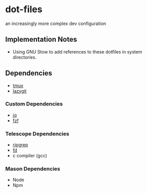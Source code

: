 # dot-files
an increasingly more complex dev configuration

## Implementation Notes
- Using GNU Stow to add references to these dotfiles in system directories.

## Dependencies

- [tmux](https://github.com/tmux/tmux/wiki)
- [lazygit](https://github.com/jesseduffield/lazygit)

### Custom Dependencies
- [jq](https://stedolan.github.io/jq/)
- [fzf](https://github.com/junegunn/fzf)

### Telescope Dependencies
- [ripgrep](https://github.com/BurntSushi/ripgrep)
- [fd](https://github.com/sharkdp/fd)
- c compiler (gcc)

### Mason Dependencies
- Node
- Npm
